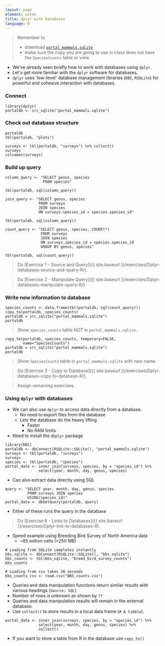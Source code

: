 ```yaml
---
layout: page
element: notes
title: dplyr with Databases
language: R
---
```


> Remember to
>    
> * download [`portal_mammals.sqlite`](https://ndownloader.figshare.com/files/2292171).
> * make sure the copy you are going to use in class does not have the `SpeciesCounts` table or view.

* We've already seen briefly how to work with databases using `dplyr`.
* Let's get more familiar with the `dplyr` software for databases.
* `dplyr` uses 'low-level' database management libraries (`DBI`, `RSQLite`)
  for powerful and cohesive interaction with databases. 

### Connect

```
library(dplyr)
portaldb <- src_sqlite("portal_mammals.sqlite")
```

### Check out database structure

```
portaldb
tbl(portaldb, "plots")

surveys <- tbl(portaldb, "surveys") %>% collect()
surveys
colnames(surveys)
```

### Build up query

```
column_query <- "SELECT genus, species
                 FROM species"

tbl(portaldb, sql(column_query))
```

```
join_query <- "SELECT genus, species
               FROM surveys
               JOIN species
               ON surveys.species_id = species.species_id"

tbl(portaldb, sql(column_query))
```
```
count_query <- "SELECT genus, species, COUNT(*)
                FROM surveys
                JOIN species
                ON surveys.species_id = species.species_id
                GROUP BY genus, species"

tbl(portaldb, sql(count_query))
```

> Do [Exercise 1 - Source and Query]({{ site.baseurl }}/exercises/Dplyr-databases-source-and-query-R/).

> Do [Exercise 2 - Manipulate Query]({{ site.baseurl }}/exercises/Dplyr-databases-manipulate-query-R/).


### Write new information to database

```
species_counts <- data.frame(tbl(portaldb, sql(count_query)))
copy_to(portaldb, species_counts)
portaldb = src_sqlite("portal_mammals.sqlite")
portaldb
```

> Show `species_counts` table *NOT* in `portal_mammals.sqlite`.

```
copy_to(portaldb, species_counts, temporary=FALSE, 
        name="SpeciesCounts")
portaldb = src_sqlite("portal_mammals.sqlite")
portaldb
```

> Show `SpeciesCounts` table in `portal_mammals.sqlite` with new name.


> Do [Exercise 3 - Copy to Database]({{ site.baseurl }}/exercises/Dplyr-databases-copy-to-database-R/).

> Assign remaining exercises.


### Using `dplyr` with databases

* We can also use `dplyr` to access data directly from a database.
    * No need to export files from the database
    * Lets the database do the heavy lifting
        * Faster
        * No RAM limits
* Need to install the `dbplyr` package

```
library(DBI)
portaldb <- dbConnect(RSQLite::SQLite(), "portal_mammals.sqlite")
surveys <- tbl(portaldb, "surveys")
surveys
species <- tbl(portaldb, "species")
portal_data <- inner_join(surveys, species, by = "species_id") %>%
               select(year, month, day, genus, species)
```

* Can also extract data directly using SQL

```
query <- "SELECT year, month, day, genus, species
          FROM surveys JOIN species
          USING(species_id)"
portal_data <- dbGetQuery(portaldb, query)
```

* Either of these runs the query in the database

> Do [Exercise 6 - Links to Databases]({{ site.baseurl }}/exercises/Dplyr-link-to-databases-R).

* Speed example using Breeding Bird Survey of North America data
    * ~85 million cells (>250 MB)

```
# Loading from SQLite completes instantly
bbs_sqlite <- dbConnect(RSQLite::SQLite(), "bbs.sqlite")
bbs_counts <- tbl(bbs_sqlite, "breed_bird_survey_counts")
bbs_counts

# Loading from csv takes 30 seconds
bbs_counts_csv <- read.csv("BBS_counts.csv")
```

* Queries and data manipulation functions return similar results with various
  headings (`Source: SQL`)
* Number of rows is unknown as shown by `??`
* Queries and data manipulation results will remain in the external database.
* Use `collect()` to store results in a local data frame (`# A tibble`).

```
portal_data <- inner_join(surveys, species, by = "species_id") %>%
               select(year, month, day, genus, species) %>%
			   collect()
```


* If you want to store a table from R in the database use `copy_to()`
